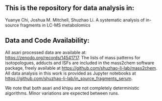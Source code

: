 ## This is the repository for data analysis in:

Yuanye Chi, Joshua M. Mitchell, Shuzhao Li. 
A systematic analysis of in-source fragments in LC-MS metabolomics

## Data and Code Availability: 	
All asari processed data are available at: https://zenodo.org/records/14541717. The lists of mass patterns for isotopologues, adducts and ISFs are included in the mass2chem software package, freely available at https://github.com/shuzhao-li-lab/mass2chem. All data analysis in this work is provided as Jupyter notebooks at https://github.com/shuzhao-li-lab/in_source_fragments_serum.

We note that both asari and khipu are not completely deterministic algorithms. Minor variations are expected between runs.
